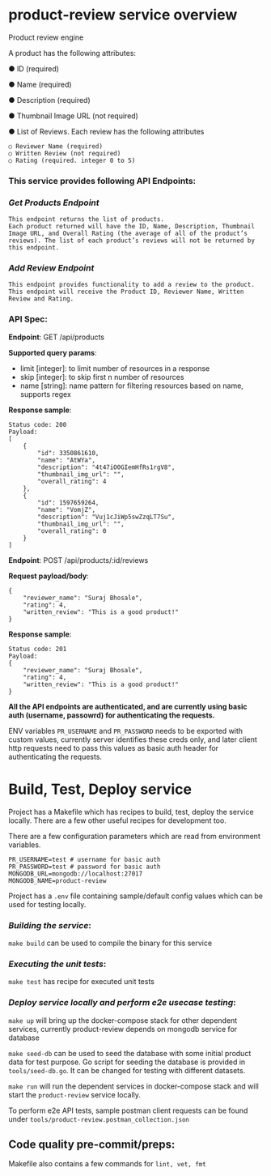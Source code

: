 # product-review service overview
Product review engine

A product has the following attributes: 

● ID (required) 

● Name (required) 

● Description (required) 

● Thumbnail Image URL (not required) 

● List of Reviews. Each review has the following attributes 
    
    ○ Reviewer Name (required)
    ○ Written Review (not required) 
    ○ Rating (required. integer 0 to 5) 


### **This service provides following API Endpoints**:
### *Get Products Endpoint*
```
This endpoint returns the list of products. 
Each product returned will have the ID, Name, Description, Thumbnail Image URL, and Overall Rating (the average of all of the product’s reviews). The list of each product’s reviews will not be returned by this endpoint.
``` 
### *Add Review Endpoint*
```
This endpoint provides functionality to add a review to the product. This endpoint will receive the Product ID, Reviewer Name, Written Review and Rating. 
``` 



### **API Spec**:
**Endpoint**: GET /api/products

**Supported query params**:
- limit [integer]: to limit number of resources in a response
- skip [integer]: to skip first n number of resources
- name [string]: name pattern for filtering resources based on name, supports regex

**Response sample**:
```
Status code: 200
Payload:
[
    {
        "id": 3350861610,
        "name": "AtWYa",
        "description": "4t47iO0GIemHfRs1rgV8",
        "thumbnail_img_url": "",
        "overall_rating": 4
    },
    {
        "id": 1597659264,
        "name": "VomjZ",
        "description": "Vuj1cJiWp5swZzqLT7Su",
        "thumbnail_img_url": "",
        "overall_rating": 0
    }
]
```

**Endpoint**: POST /api/products/:id/reviews

**Request payload/body**:
```
{
    "reviewer_name": "Suraj Bhosale",
    "rating": 4,
    "written_review": "This is a good product!"
}
```

**Response sample**:
```
Status code: 201
Payload:
{
    "reviewer_name": "Suraj Bhosale",
    "rating": 4,
    "written_review": "This is a good product!"
}
```

**All the API endpoints are authenticated, and are currently using basic auth (username, passowrd) for authenticating the requests.**

ENV variables 
`PR_USERNAME` and `PR_PASSWORD` needs to be exported with custom values, currently server identifies these creds only, and later client http requests need to pass this values as basic auth header for authenticating the requests.



# Build, Test, Deploy service
Project has a Makefile which has recipes to build, test, deploy the service locally. There are a few other useful recipes for development too.

There are a few configuration parameters which are read from environment variables. 

```
PR_USERNAME=test # username for basic auth
PR_PASSWORD=test # password for basic auth
MONGODB_URL=mongodb://localhost:27017
MONGODB_NAME=product-review
```
Project has a `.env` file containing sample/default config values which can be used for testing locally.

### *Building the service*:

`make build` can be used to compile the binary for this service


### *Executing the unit tests*:
`make test` has recipe for executed unit tests


### *Deploy service locally and perform e2e usecase testing*:
`make up` will bring up the docker-compose stack for other dependent services, currently product-review depends on mongodb service for database

`make seed-db` can be used to seed the database with some initial product data for test purpose.
Go script for seeding the database is provided in `tools/seed-db.go`. It can be changed for testing with different 
datasets.

`make run` will run the dependent services in docker-compose stack and will start the `product-review` service locally.


To perform e2e API tests, sample postman client requests can be found under `tools/product-review.postman_collection.json`



## Code quality  pre-commit/preps:

Makefile also contains a few commands for 
`lint, vet, fmt`

